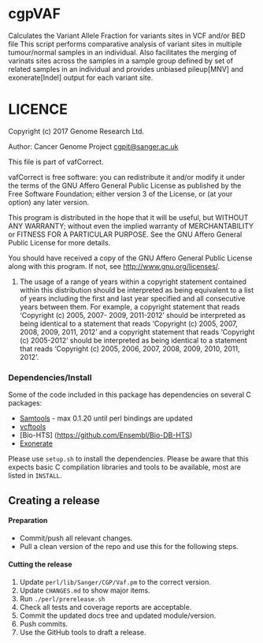 # cgpVAF

Calculates the Variant Allele Fraction for variants sites in VCF and/or BED file 
This script performs comparative analysis of variant sites in multiple tumour/normal samples in an individual.
Also facilitates the merging of varinats sites across the samples in a sample group defined by 
set of related samples in an individual and provides unbiased pileup[MNV] and exonerate[Indel] output for each variant site.

# LICENCE

Copyright (c) 2017 Genome Research Ltd.

Author: Cancer Genome Project <cgpit@sanger.ac.uk>

This file is part of vafCorrect.

vafCorrect is free software: you can redistribute it and/or modify it under
the terms of the GNU Affero General Public License as published by the Free
Software Foundation; either version 3 of the License, or (at your option) any
later version.

This program is distributed in the hope that it will be useful, but WITHOUT
ANY WARRANTY; without even the implied warranty of MERCHANTABILITY or FITNESS
FOR A PARTICULAR PURPOSE. See the GNU Affero General Public License for more
details.

You should have received a copy of the GNU Affero General Public License
along with this program. If not, see <http://www.gnu.org/licenses/>.

1. The usage of a range of years within a copyright statement contained within
this distribution should be interpreted as being equivalent to a list of years
including the first and last year specified and all consecutive years between
them. For example, a copyright statement that reads ‘Copyright (c) 2005, 2007-
2009, 2011-2012’ should be interpreted as being identical to a statement that
reads ‘Copyright (c) 2005, 2007, 2008, 2009, 2011, 2012’ and a copyright
statement that reads ‘Copyright (c) 2005-2012’ should be interpreted as being
identical to a statement that reads ‘Copyright (c) 2005, 2006, 2007, 2008,
2009, 2010, 2011, 2012’.

### Dependencies/Install
Some of the code included in this package has dependencies on several C packages:

 * [Samtools](https://github.com/samtools/samtools) - max 0.1.20 until perl bindings are updated
 * [vcftools](http://vcftools.sourceforge.net/)
 * [Bio-HTS] (https://github.com/Ensembl/Bio-DB-HTS)
 * [Exonerate](http://www.ebi.ac.uk/about/vertebrate-genomics/software/exonerate)


Please use `setup.sh` to install the dependencies.  Please be aware that this expects basic C
compilation libraries and tools to be available, most are listed in `INSTALL`.


## Creating a release

#### Preparation
* Commit/push all relevant changes.
* Pull a clean version of the repo and use this for the following steps.

#### Cutting the release
1. Update `perl/lib/Sanger/CGP/Vaf.pm` to the correct version.
2. Update `CHANGES.md` to show major items.
3. Run `./perl/prerelease.sh`
4. Check all tests and coverage reports are acceptable.
5. Commit the updated docs tree and updated module/version.
6. Push commits.
7. Use the GitHub tools to draft a release.

